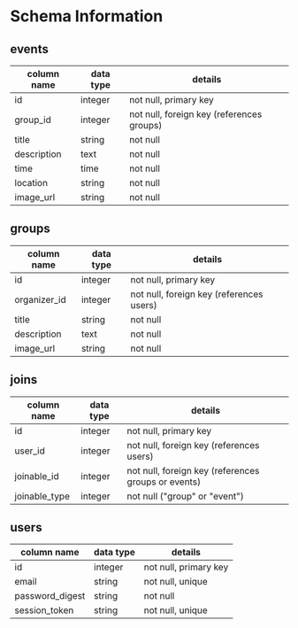 # Schema Information

## events
column name  | data type | details
-------------|-----------|-----------------------
id           | integer   | not null, primary key
group_id     | integer   | not null, foreign key (references groups)
title        | string    | not null
description  | text      | not null
time         | time      | not null
location     | string    | not null
image_url    | string    | not null

## groups
column name  | data type | details
-------------|-----------|-----------------------
id           | integer   | not null, primary key
organizer_id | integer   | not null, foreign key (references users)
title        | string    | not null
description  | text      | not null
image_url    | string    | not null

## joins
column name   | data type | details
--------------|-----------|-----------------------
id            | integer   | not null, primary key
user_id       | integer   | not null, foreign key (references users)
joinable_id   | integer   | not null, foreign key (references groups or events)
joinable_type | integer   | not null ("group" or "event")

<!--
## interests
column name | data type | details
------------|-----------|-----------------------
id          | integer   | not null, primary key
label       | string    | not null, unique

## interestings
column name       | data type | details
------------------|-----------|-----------------------
id                | integer   | not null, primary key
interest_id       | integer   | not null, foreign key (references interests)
interestable_id   | integer   | not null, foreign key (references users or groups)
interestable_type | string    | not null ("group" or "user") -->

## users
column name     | data type | details
----------------|-----------|-----------------------
id              | integer   | not null, primary key
email           | string    | not null, unique
password_digest | string    | not null
session_token   | string    | not null, unique

